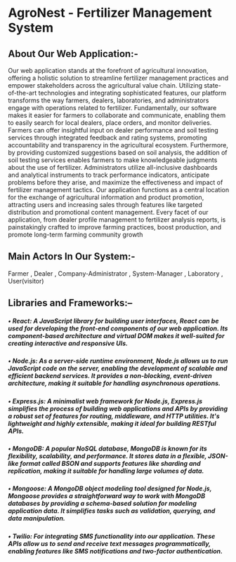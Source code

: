 # AgroNest - Fertilizer Management System
## About Our Web Application:-
Our web application stands at the forefront of agricultural innovation, offering a holistic solution 
to streamline fertilizer management practices and empower stakeholders across the agricultural 
value chain. Utilizing state-of-the-art technologies and integrating sophisticated features, our 
platform transforms the way farmers, dealers, laboratories, and administrators engage with 
operations related to fertilizer. Fundamentally, our software makes it easier for farmers to 
collaborate and communicate, enabling them to easily search for local dealers, place orders, and 
monitor deliveries. Farmers can offer insightful input on dealer performance and soil testing 
services through integrated feedback and rating systems, promoting accountability and 
transparency in the agricultural ecosystem. Furthermore, by providing customized suggestions 
based on soil analysis, the addition of soil testing services enables farmers to make knowledgeable 
judgments about the use of fertilizer.
Administrators utilize all-inclusive dashboards and analytical instruments to track performance 
indicators, anticipate problems before they arise, and maximize the effectiveness and impact of 
fertilizer management tactics. Our application functions as a central location for the exchange of 
agricultural information and product promotion, attracting users and increasing sales through 
features like targeted distribution and promotional content management. Every facet of our 
application, from dealer profile management to fertilizer analysis reports, is painstakingly crafted 
to improve farming practices, boost production, and promote long-term farming community growth
## Main Actors In Our System:-
Farmer , Dealer , Company-Administrator , System-Manager , Laboratory , User(visitor)

## Libraries and Frameworks:–
##### • React: A JavaScript library for building user interfaces, React can be used for developing the front-end components of our web application. Its component-based architecture and virtual DOM makes it well-suited for creating interactive and responsive UIs. 
##### • Node.js: As a server-side runtime environment, Node.js allows us to run JavaScript code on the server, enabling the development of scalable and efficient backend services. It provides a non-blocking, event-driven architecture, making it suitable for handling asynchronous operations. 
##### • Express.js: A minimalist web framework for Node.js, Express.js simplifies the process of building web applications and APIs by providing a robust set of features for routing, middleware, and HTTP utilities. It's lightweight and highly extensible, making it ideal for building RESTful APIs. 
##### • MongoDB: A popular NoSQL database, MongoDB is known for its flexibility, scalability, and performance. It stores data in a flexible, JSON-like format called BSON and supports features like sharding and replication, making it suitable for handling large volumes of data. 
 ##### • Mongoose: A MongoDB object modeling tool designed for Node.js, Mongoose provides a straightforward way to work with MongoDB databases by providing a schema-based solution for modeling application data. It simplifies tasks such as validation, querying, and data manipulation. 
 ##### • Twilio: For integrating SMS functionality into our application. These APIs allow us to send and receive text messages programmatically, enabling features like SMS notifications and two-factor authentication.
